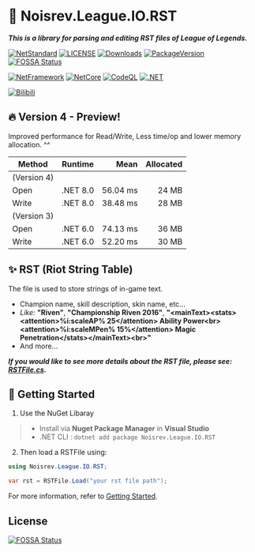 # 📖 Noisrev.League.IO.RST

***This is a library for parsing and editing RST files of League of Legends.***

[![NetStandard](https://img.shields.io/badge/.Net%20Standard-v2.0-brightgreen)](https://learn.microsoft.com/dotnet/standard/net-standard?tabs=net-standard-2-0) [![LICENSE](https://img.shields.io/github/license/noisrev/noisrev.league.io.rst)](https://opensource.org/licenses/MIT) [![Downloads](https://img.shields.io/nuget/dt/noisrev.league.io.rst)](https://www.nuget.org/packages/Noisrev.League.IO.RST) [![PackageVersion](https://img.shields.io/nuget/vpre/noisrev.league.io.rst)](https://www.nuget.org/packages/Noisrev.League.IO.RST/#versions-body-tab)
[![FOSSA Status](https://app.fossa.com/api/projects/git%2Bgithub.com%2FNoisrev%2FNoisrev.League.IO.RST.svg?type=shield)](https://app.fossa.com/projects/git%2Bgithub.com%2FNoisrev%2FNoisrev.League.IO.RST?ref=badge_shield)

[![NetFramework](https://img.shields.io/badge/.Net%20Framework->=4.6.2-green)](https://github.com/microsoft/dotnet/tree/main/releases/net462) [![NetCore](https://img.shields.io/badge/.Net%20Core->=v6.0-blue)](https://learn.microsoft.com/dotnet/core/whats-new/dotnet-6) [![CodeQL](https://github.com/Noisrev/Noisrev.League.IO.RST/actions/workflows/codeql-analysis.yml/badge.svg)](https://github.com/Noisrev/Noisrev.League.IO.RST/actions/workflows/codeql-analysis.yml) [![.NET](https://github.com/Noisrev/Noisrev.League.IO.RST/actions/workflows/dotnet.yml/badge.svg)](https://github.com/Noisrev/Noisrev.League.IO.RST/actions/workflows/dotnet.yml)

[![Bilibili](https://img.shields.io/badge/dynamic/json?color=ff69b4&label=bilibili&query=%24.data.totalSubs&url=https%3A%2F%2Fapi.spencerwoo.com%2Fsubstats%2F%3Fsource%3Dbilibili%26queryKey%3D176863848)](https://space.bilibili.com/176863848)

## 🔥 Version 4 - Preview!
Improved performance for Read/Write, Less time/op and lower memory allocation. ^^

| Method |              Runtime |      Mean | Allocated |
|------- |--------------------- |----------:|----------:|
| (Version 4)
|   Open |             .NET 8.0 |  56.04 ms |     24 MB |
|  Write |             .NET 8.0 |  38.48 ms |     28 MB |
| (Version 3)
|   Open |             .NET 6.0 |  74.13 ms |     36 MB |
|  Write |             .NET 6.0 |  52.20 ms |     30 MB |


## ✨ RST (Riot String Table)
The file is used to store strings of in-game text.
- Champion name, skill description, skin name, etc...
- *Like:* **"Riven"**, **"Championship Riven 2016"**, **"\<mainText>\<stats>\<attention>%i:scaleAP% 25\</attention> Ability Power\<br>\<attention>%i:scaleMPen% 15%\</attention> Magic Penetration\</stats>\</mainText>\<br>"**
- And more...

***If you would like to see more details about the RST file, please see: [RSTFile.cs](src/Noisrev.League.IO.RST/RSTFile.cs).***

## 🔖 Getting Started

1. Use the NuGet Libaray
>- Install via **Nuget Package Manager** in **Visual Studio**
>- .NET CLI : `dotnet add package Noisrev.League.IO.RST`

2. Then load a RSTFile using:
``` C#
using Noisrev.League.IO.RST;

var rst = RSTFile.Load("your rst file path");
```

For more information, refer to [Getting Started](https://wenveo.github.io/Noisrev.League.IO.RST/index.html).

## License
[![FOSSA Status](https://app.fossa.com/api/projects/git%2Bgithub.com%2FNoisrev%2FNoisrev.League.IO.RST.svg?type=large)](https://app.fossa.com/projects/git%2Bgithub.com%2FNoisrev%2FNoisrev.League.IO.RST?ref=badge_large)

